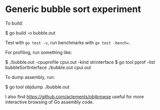 # Generic bubble sort experiment

To build:

  $ go build -o bubble.out

Test with `go test -v`, run benchmarks with `go test -bench=.`

For profiling, run something like:

  $ ./bubble.out -cpuprofile cpui.out -kind strinterface
  $ go tool pprof -list bubbleSortInterface ./bubble.out cpui.out

To dump assembly, run:

  $ go tool objdump ./bubble.out

I also find https://github.com/aclements/objbrowse useful for more interactive
browsing of Go assembly code.
